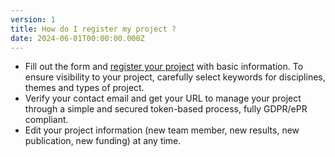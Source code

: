 ```yaml
---
version: 1
title: How do I register my project ?
date: 2024-06-01T00:00:00.000Z
---
```


- Fill out the form and [register your project](/register) with basic information. To ensure visibility to your project, carefully select keywords for disciplines, themes and types of project.
- Verify your contact email and get your URL to manage your project through a simple and secured token-based process, fully GDPR/ePR compliant.
- Edit your project information (new team member, new results, new publication, new funding) at any time.
